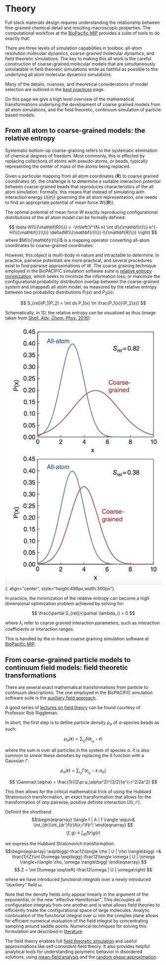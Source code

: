 # Theory
Full stack materials design requires understanding the relationship between fine-grained chemical detail and resulting macroscopic properties. The computational workflow at the [BioPacific MIP](https://biopacificmip.org/) provides a suite of tools to do exactly that.

There are three levels of simulation capabilities in toolbox: all-atom resolution molecular dynamics, coarse-grained molecular dynamics, and field theoretic simulations. The key to making this all work is the careful construction of coarse-grained molecular models that are simultaneously simulatable in field theoretic simulations while as faithful as possible to the underlying all atom molecular dynamics simulations.

Many of the details, nuances, and theoretical considerations of model selection are outlined in the [best practices](bestpractices.md) page. 

On this page we give a high level overview of the mathematical transformations underlying the development of coarse grained models from all atom simulations, and the field theoretic, continuum simulation of particle based models.

## From all atom to coarse-grained models: the relative entropy
Systematic bottom-up coarse-graining refers to the systematic elimination of chemical degrees of freedom. Most commonly, this is effected by replacing collections of atoms with pseudo-atoms, or beads, typically representing the center of mass of the atoms being replaced. 

Given a particular mapping from all atom coordinates $\{\mathbf{R}\}$ to coarse grained coordinates $\{\mathbf{r}\}$, the challenge is to determine a suitable interaction potential between coarse-grained beads that reproduces characteristics of the all atom simulation. Formally, this means that instead of simulating with interaction energy $U(\{\mathbf{r}\})$ governing the all atom representation, one needs to find an appropriate potential of mean force $W(\{\mathbf{R}\})$. 

The optimal potential of mean force $W$ exactly reproducing configurational distributions of the all atom model can be formally defined:

$$
\beta W(\\{\mathbf{R}\\}) = -\ln\left(V^{N-n} \int d\\{\mathbf{r}\\} e^{-H(\\{\mathbf{r}\\})} \delta(M(\\{\mathbf{r}\\})-\\{\mathbf{R}\\}) \right)
$$
where $M(\\{\mathbf{r}\\})$ is a mapping operator converting all-atom coordinates to coarse-grained coordinates.

However, this object is multi-body in nature and intractable to determine. In practice, pairwise potentials are more practical, and several procedures exist to find pairwise approximations of $W$. The coarse graining technique employed in the BioPACIFIC simulation software suite is [relative entropy minimization](https://onlinelibrary.wiley.com/doi/abs/10.1002/9781119290971.ch5), which seeks to minimize the information loss, or maximize the configurational probability distribution overlap between the coarse-grained system and (mapped) all atom model, as measured by the relative entropy between two probability distributions $P_1(x)$ and $P_2(x)$:

$$
S_{rel}(P_1|P_2) = \int dx P_1(x) \ln \frac{P_1(x)}{P_2(x)}
$$

Schematically, in 1D, the relative entropy can be visualized as thus (image taken from [Shell, *Adv. Chem. Phys.* 2016](https://onlinelibrary.wiley.com/doi/abs/10.1002/9781119290971.ch5)):

![Srel in 1D](imgs/Srel1D.png){: align="center", style="height:496px;width:300px"}


In practice, the minimization of the relative entropy can become a high dimensional optimization problem achieved by solving for:

$$
\frac{\partial S_{rel}}{\partial \lambda_i} = 0
$$

where $\lambda_i$ refer to coarse grained interaction parameters, such as interaction coefficients or interaction ranges.

This is handled by the in-house coarse graining simulation software at [BioPacific MIP](https://biopacificmip.org/).


## From coarse-grained particle models to continuum field models: field theoretic transformations
There are several exact mathematical transformations from particle to continuum descriptions. The one employed in the BioPACIFIC simulation software suite is the [auxiliary field approach](https://oxford.universitypressscholarship.com/view/10.1093/acprof:oso/9780198567295.001.0001/acprof-9780198567295).

A good series of [lectures on field theory](https://rrgroup.seas.upenn.edu/lectures/field-theory/) can be found courtesy of Professor Rob Riggleman.

In short, the first step is to define particle density $\rho_\alpha$ of $\alpha$-species beads as such:

$$
\rho_\alpha(\mathbf{r}) = \sum_{i_\alpha} \delta(\mathbf{r}_{i_\alpha}-\mathbf{r})
$$

where the sum is over all particles in the system of species $\alpha$. It is also common to *smear* these densities by replacing the $\delta$ function with a Gaussian $\Gamma$:

$$
\rho_\alpha(\mathbf{r}) = \sum_{i_\alpha} \Gamma(\mathbf{r}_{i_\alpha}-\mathbf{r};a_\alpha)
$$

$$
\Gamma(r;\alpha) = \frac{1}{(2\pi a_\alpha^2)^{3/2}}e^{-r^2/2a^2}
$$

This then allows for the critical mathematical trick of using the Hubbard Stratonovich transformation, an *exact* transformation that allows for the transformation of *any* pairwise, positive definite interaction $U(r,r')$.

Definint the shorthand:
$$\begin{eqnarray}
\langle f | A | f \rangle \equiv& \int_{dr}\int_{dr'}f(r)A(r,r')f(r')
\end{eqnarray}
$$
$$
\langle f, g \rangle \equiv \int_{dr}f(r)g(r)
$$

we express the Hubbard Stratonovich transformation:
$$\begin{eqnarray}
\exp\bigg(-\frac12\langle \rho | U | \rho \rangle\bigg) =&  \frac{1}{Z}\int D\omega \exp\bigg(-\frac12\langle \omega | U | \omega \rangle+i\langle \rho, \omega \rangle\bigg)
\end{eqnarray}
$$
$$
Z = \int D\omega \exp\left(-\frac12\omega | U | \omega\right)
$$

where we have introduced *functional integrals* over a newly introduced *"auxiliary"* field $\omega$. 

Note that the density fields only appear linearly in the argument of the exponential, or the new "effective Hamiltonian". This decouples all configuration integrals from one another and is what allows field theories to efficiently treate the configurational space of large molecules. Analytic continuation of the functional integral over $\omega$ into the complex plane allows for efficient numerical evaluation of the field integral by concentrating sampling around saddle points. Numerical techniques for solving this formulation are described in [literature](https://oxford.universitypressscholarship.com/view/10.1093/acprof:oso/9780198567295.001.0001/acprof-9780198567295).

The field theory enables full [field theoretic simulation](../fieldtheory/index.md) and useful approximations like self-consistent field theory. It also provides helpful analytical tools for understanding polymeric behavior in disordered solutions, using [mean-field analysis](meanfield.md) and the [random phase approximation](rpa.md).